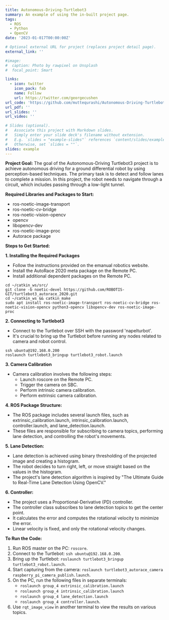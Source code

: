 ```yaml
---
title: Autonomous-Driving-Turtlebot3
summary: An example of using the in-built project page.
tags:
  - ROS
  - Python
  - OpenCV
date: '2023-01-017T00:00:00Z'

# Optional external URL for project (replaces project detail page).
external_link: ''

#image:
#  caption: Photo by rawpixel on Unsplash
#  focal_point: Smart

links:
  - icon: twitter
    icon_pack: fab
    name: Follow
    url: https://twitter.com/georgecushen
url_code: 'https://github.com/muttequrashi/Autonomous-Driving-Turtlebot3'
url_pdf: ''
url_slides: ''
url_video: ''

# Slides (optional).
#   Associate this project with Markdown slides.
#   Simply enter your slide deck's filename without extension.
#   E.g. `slides = "example-slides"` references `content/slides/example-slides.md`.
#   Otherwise, set `slides = ""`.
slides: example
---
```

**Project Goal:**
The goal of the Autonomous-Driving Turtlebot3 project is to achieve autonomous driving for a ground differential robot by using perception-based techniques. The primary task is to detect and follow lanes to complete a mission. In this project, the robot needs to navigate through a circuit, which includes passing through a low-light tunnel.

**Required Libraries and Packages to Start:**
- ros-noetic-image-transport
- ros-noetic-cv-bridge
- ros-noetic-vision-opencv
- opencv
- libopencv-dev
- ros-noetic-image-proc
- Autorace package

**Steps to Get Started:**

**1. Installing the Required Packages**
   - Follow the instructions provided on the emanual robotics website.
   - Install the AutoRace 2020 meta package on the Remote PC.
   - Install additional dependent packages on the Remote PC.

```shell
cd ~/catkin_ws/src/
git clone -b noetic-devel https://github.com/ROBOTIS-GIT/turtlebot3_autorace_2020.git
cd ~/catkin_ws && catkin_make
sudo apt install ros-noetic-image-transport ros-noetic-cv-bridge ros-noetic-vision-opencv python3-opencv libopencv-dev ros-noetic-image-proc
```

**2. Connecting to Turtlebot3**
   - Connect to the Turtlebot over SSH with the password 'napelturbot'.
   - It's crucial to bring up the Turtlebot before running any nodes related to camera and robot control.

```shell
ssh ubuntu@192.168.0.200
roslaunch turtlebot3_bringup turtlebot3_robot.launch
```

**3. Camera Calibration**
   - Camera calibration involves the following steps:
     - Launch roscore on the Remote PC.
     - Trigger the camera on SBC.
     - Perform intrinsic camera calibration.
     - Perform extrinsic camera calibration.

**4. ROS Package Structure:**
   - The ROS package includes several launch files, such as extrinsic_calibration.launch, intrinsic_calibration.launch, controller.launch, and lane_detection.launch.
   - These files are responsible for subscribing to camera topics, performing lane detection, and controlling the robot's movements.

**5. Lane Detection:**
   - Lane detection is achieved using binary thresholding of the projected image and creating a histogram.
   - The robot decides to turn right, left, or move straight based on the values in the histogram.
   - The project's lane detection algorithm is inspired by "The Ultimate Guide to Real-Time Lane Detection Using OpenCV."

**6. Controller:**
   - The project uses a Proportional-Derivative (PD) controller.
   - The controller class subscribes to lane detection topics to get the center point.
   - It calculates the error and computes the rotational velocity to minimize the error.
   - Linear velocity is fixed, and only the rotational velocity changes.

**To Run the Code:**
1. Run ROS master on the PC: `roscore`.
2. Connect to the Turtlebot: `ssh ubuntu@192.168.0.200`.
3. Bring up the Turtlebot: `roslaunch turtlebot3_bringup turtlebot3_robot.launch`.
4. Start capturing from the camera: `roslaunch turtlebot3_autorace_camera raspberry_pi_camera_publish.launch`.
5. On the PC, run the following files in separate terminals:
   - `roslaunch group_4 extrinsic_calibration.launch`
   - `roslaunch group_4 intrinsic_calibration.launch`
   - `roslaunch group_4 lane_detection.launch`
   - `roslaunch group_4 controller.launch`.
6. Use `rqt_image_view` in another terminal to view the results on various topics.


